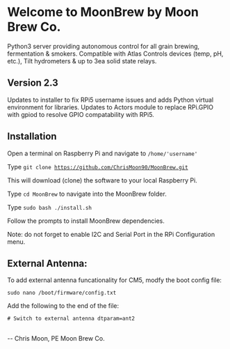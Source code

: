 # Welcome to MoonBrew by Moon Brew Co.

Python3 server providing autonomous control for all grain brewing, fermentation & smokers. Compatible with Atlas Controls devices (temp, pH, etc.), Tilt hydrometers & up to 3ea solid state relays.


## Version 2.3

Updates to installer to fix RPi5 username issues and adds Python virtual environment for libraries.
Updates to Actors module to replace RPi.GPIO with gpiod to resolve GPIO compatability with RPi5.


## Installation

Open a terminal on Raspberry Pi and navigate to <code>/home/'username'</code>

Type <code>git clone https://github.com/ChrisMoon90/MoonBrew.git</code>

This will download (clone) the software to your local Raspberry Pi.

Type <code>cd MoonBrew</code> to navigate into the MoonBrew folder.

Type <code>sudo bash ./install.sh</code>

Follow the prompts to install MoonBrew dependencies.

Note: do not forget to enable I2C and Serial Port in the RPi Configuration menu.


## External Antenna:

To add external antenna funcationality for CM5, modfy the boot config file:

<code>sudo nano /boot/firmware/config.txt</code>

Add the following to the end of the file:

<code># Switch to external antenna
dtparam=ant2
</code>

## 

--  Chris Moon, PE
    Moon Brew Co.
